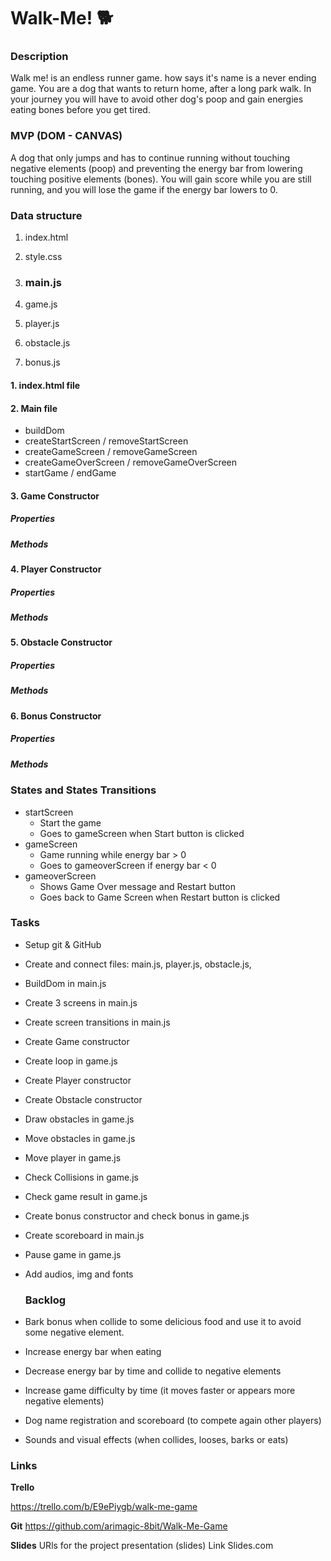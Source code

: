 # Walk-Me! 🐕

### Description

Walk me! is an endless runner game. how says it's name is a never ending game. You are a dog that wants to return home, after  a long park walk. In your journey you will have to avoid other dog's poop and gain energies eating bones before you get tired.

### MVP (DOM - CANVAS)

A dog that only jumps and has to continue running without touching negative elements (poop) and preventing the energy bar from lowering touching positive elements (bones). You will gain score while you are still running, and you will lose the game if the energy bar lowers to 0. 

### Data structure

1. index.html

2. style.css

3. ### main.js

4. game.js

5. player.js

6. obstacle.js

7. bonus.js

#### 1. index.html file

#### 2. Main file

- buildDom
- createStartScreen / removeStartScreen
- createGameScreen / removeGameScreen
- createGameOverScreen / removeGameOverScreen
- startGame / endGame

#### 3. Game Constructor

##### **Properties**

##### **Methods**

#### 4. Player Constructor

##### **Properties**

##### **Methods**

#### 5. Obstacle Constructor

##### **Properties**

##### **Methods**

#### 6. Bonus Constructor

##### **Properties**

##### **Methods**

### States and States Transitions

- startScreen
  - Start the game
  - Goes to gameScreen when Start button is clicked
- gameScreen
  - Game running while energy bar > 0
  - Goes to gameoverScreen if energy bar < 0 
- gameoverScreen
  - Shows Game Over message and Restart button
  - Goes back to Game Screen when Restart button is clicked

### Tasks

- Setup git & GitHub

- Create and connect files: main.js, player.js, obstacle.js,

- BuildDom in main.js

- Create 3 screens in main.js

- Create screen transitions in main.js

- Create Game constructor

- Create loop in game.js

- Create Player constructor

- Create Obstacle constructor

- Draw obstacles in game.js

- Move obstacles in game.js

- Move player in game.js

- Check Collisions in game.js

- Check game result in game.js

- Create bonus constructor and check bonus in game.js

- Create scoreboard in main.js

- Pause game in game.js

- Add audios, img and fonts

  

  ### Backlog

- Bark bonus when collide to some delicious food and use it to avoid some negative element.
- Increase energy bar when eating
- Decrease energy bar by time and collide to negative elements
- Increase game difficulty by time (it moves faster or appears more negative elements)
- Dog name registration and scoreboard (to compete again other players)
- Sounds and visual effects (when collides, looses, barks or eats)

### Links

**Trello**

https://trello.com/b/E9ePiygb/walk-me-game

**Git**
https://github.com/arimagic-8bit/Walk-Me-Game

**Slides**
URls for the project presentation (slides) Link Slides.com
